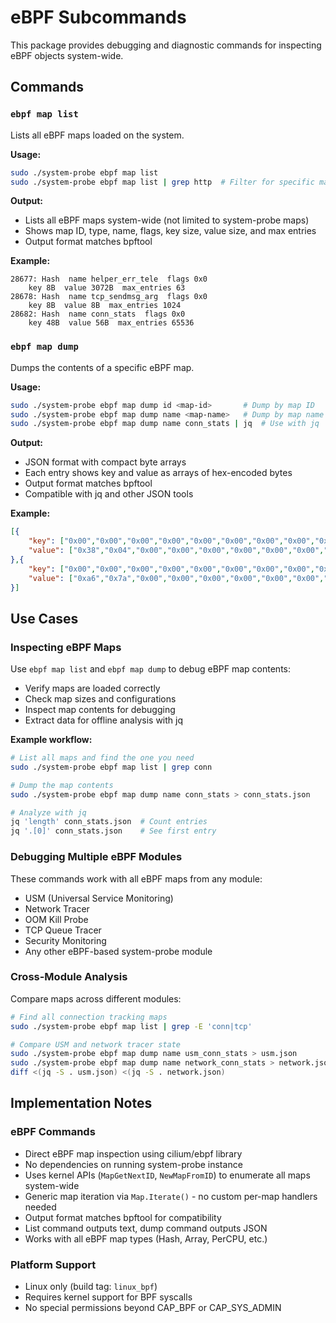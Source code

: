# eBPF Subcommands

This package provides debugging and diagnostic commands for inspecting eBPF objects system-wide.

## Commands

### `ebpf map list`

Lists all eBPF maps loaded on the system.

**Usage:**
```bash
sudo ./system-probe ebpf map list
sudo ./system-probe ebpf map list | grep http  # Filter for specific maps
```

**Output:**
- Lists all eBPF maps system-wide (not limited to system-probe maps)
- Shows map ID, type, name, flags, key size, value size, and max entries
- Output format matches bpftool

**Example:**
```
28677: Hash  name helper_err_tele  flags 0x0
    key 8B  value 3072B  max_entries 63
28678: Hash  name tcp_sendmsg_arg  flags 0x0
    key 8B  value 8B  max_entries 1024
28682: Hash  name conn_stats  flags 0x0
    key 48B  value 56B  max_entries 65536
```

### `ebpf map dump`

Dumps the contents of a specific eBPF map.

**Usage:**
```bash
sudo ./system-probe ebpf map dump id <map-id>       # Dump by map ID
sudo ./system-probe ebpf map dump name <map-name>   # Dump by map name
sudo ./system-probe ebpf map dump name conn_stats | jq  # Use with jq
```

**Output:**
- JSON format with compact byte arrays
- Each entry shows key and value as arrays of hex-encoded bytes
- Output format matches bpftool
- Compatible with jq and other JSON tools

**Example:**
```json
[{
	"key": ["0x00","0x00","0x00","0x00","0x00","0x00","0x00","0x00","0xac","0x12","0x00","0x02"],
	"value": ["0x38","0x04","0x00","0x00","0x00","0x00","0x00","0x00","0x88","0x02","0x00","0x00"]
},{
	"key": ["0x00","0x00","0x00","0x00","0x00","0x00","0x00","0x00","0x7f","0x00","0x00","0x01"],
	"value": ["0xa6","0x7a","0x00","0x00","0x00","0x00","0x00","0x00","0x00","0x00","0x00","0x00"]
}]
```

## Use Cases

### Inspecting eBPF Maps

Use `ebpf map list` and `ebpf map dump` to debug eBPF map contents:
- Verify maps are loaded correctly
- Check map sizes and configurations
- Inspect map contents for debugging
- Extract data for offline analysis with jq

**Example workflow:**
```bash
# List all maps and find the one you need
sudo ./system-probe ebpf map list | grep conn

# Dump the map contents
sudo ./system-probe ebpf map dump name conn_stats > conn_stats.json

# Analyze with jq
jq 'length' conn_stats.json  # Count entries
jq '.[0]' conn_stats.json    # See first entry
```

### Debugging Multiple eBPF Modules

These commands work with all eBPF maps from any module:
- USM (Universal Service Monitoring)
- Network Tracer
- OOM Kill Probe
- TCP Queue Tracer
- Security Monitoring
- Any other eBPF-based system-probe module

### Cross-Module Analysis

Compare maps across different modules:
```bash
# Find all connection tracking maps
sudo ./system-probe ebpf map list | grep -E 'conn|tcp'

# Compare USM and network tracer state
sudo ./system-probe ebpf map dump name usm_conn_stats > usm.json
sudo ./system-probe ebpf map dump name network_conn_stats > network.json
diff <(jq -S . usm.json) <(jq -S . network.json)
```

## Implementation Notes

### eBPF Commands
- Direct eBPF map inspection using cilium/ebpf library
- No dependencies on running system-probe instance
- Uses kernel APIs (`MapGetNextID`, `NewMapFromID`) to enumerate all maps system-wide
- Generic map iteration via `Map.Iterate()` - no custom per-map handlers needed
- Output format matches bpftool for compatibility
- List command outputs text, dump command outputs JSON
- Works with all eBPF map types (Hash, Array, PerCPU, etc.)

### Platform Support
- Linux only (build tag: `linux_bpf`)
- Requires kernel support for BPF syscalls
- No special permissions beyond CAP_BPF or CAP_SYS_ADMIN